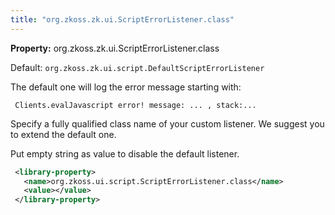 ```yaml
---
title: "org.zkoss.zk.ui.ScriptErrorListener.class"
---
```


**Property:** org.zkoss.zk.ui.ScriptErrorListener.class

Default:  `org.zkoss.zk.ui.script.DefaultScriptErrorListener`

The default one will log the error message starting with:

` Clients.evalJavascript error! message: ... , stack:...`

Specify a fully qualified class name of your custom listener. We suggest
you to extend the default one.

Put empty string as value to disable the default listener.

```xml
 <library-property>
   <name>org.zkoss.ui.script.ScriptErrorListener.class</name>
   <value></value>
 </library-property>
```
